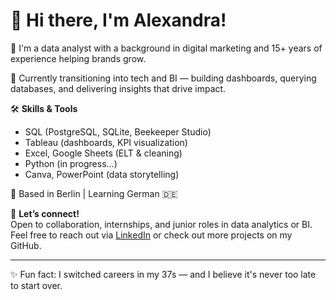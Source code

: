 # 👋 Hi there, I'm Alexandra!

🎯 I'm a data analyst with a background in digital marketing and 15+ years of experience helping brands grow.

🚀 Currently transitioning into tech and BI — building dashboards, querying databases, and delivering insights that drive impact.

🛠️ **Skills & Tools**  
- SQL (PostgreSQL, SQLite, Beekeeper Studio)  
- Tableau (dashboards, KPI visualization)  
- Excel, Google Sheets (ELT & cleaning)  
- Python (in progress...)  
- Canva, PowerPoint (data storytelling)

📍 Based in Berlin | Learning German 🇩🇪

💬 **Let’s connect!**  
Open to collaboration, internships, and junior roles in data analytics or BI.  
Feel free to reach out via [LinkedIn](https://www.linkedin.com/in/alexandra-protsenko/) or check out more projects on my GitHub.

---

✨ Fun fact: I switched careers in my 37s — and I believe it's never too late to start over.
